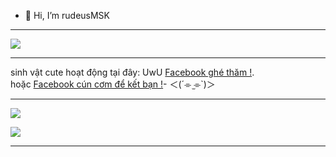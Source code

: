 - 👋 Hi, I’m rudeusMSK
___
<a href="mailto:rudeusmsk@gmail.com?"><img src="https://img.shields.io/badge/gmail-%23DD0031.svg?&style=for-the-badge&logo=gmail&logoColor=white"/></a>
___
sinh vật cute hoạt động tại đây:  UwU [Facebook ghé thăm !](https://www.facebook.com/profile.php?id=61556437898740).
<br/>
hoặc [Facebook cún cơm để kết bạn !](https://www.facebook.com/profile.php?id=100068048301489)-⁠ ＜(´⌯  ̫⌯`)＞
___
![](https://github-readme-stats.vercel.app/api/top-langs/?username=rudeusMSK&theme=dark&hide_border=false&include_all_commits=false&count_private=false&layout=compact) 

![](https://leetcode.card.workers.dev/IWCZkSX3uu?theme=dark&font=source_code_pro&extension=null)

---
